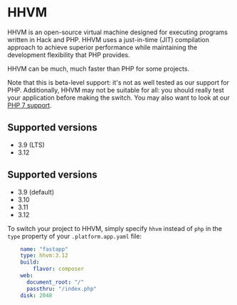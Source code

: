 # HHVM

HHVM is an open-source virtual machine designed for executing programs written in Hack and PHP. HHVM uses a just-in-time (JIT) compilation approach to achieve superior performance while maintaining the development flexibility that PHP provides.

HHVM can be much, much faster than PHP for some projects.

Note that this is beta-level support: it's not as well tested as our support for PHP. Additionally, HHVM may not be suitable for all: you should really test your application before making the switch. You may also want to look at our [PHP 7 support](php7.md).

## Supported versions

* 3.9 (LTS)
* 3.12

## Supported versions

* 3.9 (default)
* 3.10
* 3.11
* 3.12

To switch your project to HHVM, simply specify `hhvm` instead of `php` in the `type` property of your `.platform.app.yaml` file:

```yaml
    name: "fastapp"
    type: hhvm:3.12
    build:
        flavor: composer
    web:
      document_root: "/"
      passthru: "/index.php"
    disk: 2048
```
